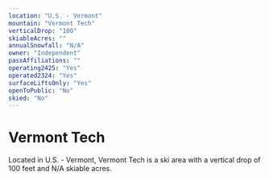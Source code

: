 ```yaml
---
location: "U.S. - Vermont"
mountain: "Vermont Tech"
verticalDrop: "100"
skiableAcres: ""
annualSnowfall: "N/A"
owner: "Independent"
passAffiliations: ""
operating2425: "Yes"
operated2324: "Yes"
surfaceLiftsOnly: "Yes"
openToPublic: "No"
skied: "No"
---
```


# Vermont Tech

Located in U.S. - Vermont, Vermont Tech is a ski area with a vertical drop of 100 feet and N/A skiable acres.